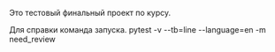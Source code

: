 Это тестовый финальный проект по курсу. 










Для справки команда запуска.
pytest -v --tb=line --language=en -m need_review

